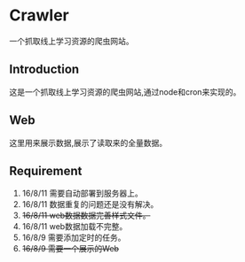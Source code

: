 # Crawler
一个抓取线上学习资源的爬虫网站。
## Introduction
这是一个抓取线上学习资源的爬虫网站,通过node和cron来实现的。

## Web
这里用来展示数据,展示了读取来的全量数据。

## Requirement

 1. 16/8/11 需要自动部署到服务器上。
 1. 16/8/11 数据重复的问题还是没有解决。
 1. <del>16/8/11 web数据数据完善样式文件。</del>
 1. 16/8/11 web数据加载不完整。
 1. 16/8/9 需要添加定时的任务。
 1. <del>16/8/9 需要一个展示的Web</del>
                                                    